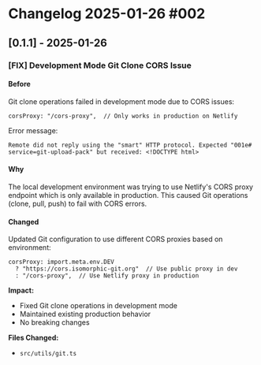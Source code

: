 # Changelog 2025-01-26 #002

## [0.1.1] - 2025-01-26

### [FIX] Development Mode Git Clone CORS Issue

#### Before
Git clone operations failed in development mode due to CORS issues:

```typescript:src/utils/git.ts:15
corsProxy: "/cors-proxy",  // Only works in production on Netlify
```

Error message:
```
Remote did not reply using the "smart" HTTP protocol. Expected "001e# service=git-upload-pack" but received: <!DOCTYPE html>
```

#### Why
The local development environment was trying to use Netlify's CORS proxy endpoint which is only available in production. This caused Git operations (clone, pull, push) to fail with CORS errors.

#### Changed
Updated Git configuration to use different CORS proxies based on environment:

```typescript:src/utils/git.ts:14-17
corsProxy: import.meta.env.DEV 
  ? "https://cors.isomorphic-git.org"  // Use public proxy in dev
  : "/cors-proxy",  // Use Netlify proxy in production
```

**Impact:**
- Fixed Git clone operations in development mode
- Maintained existing production behavior
- No breaking changes

**Files Changed:**
- `src/utils/git.ts` 